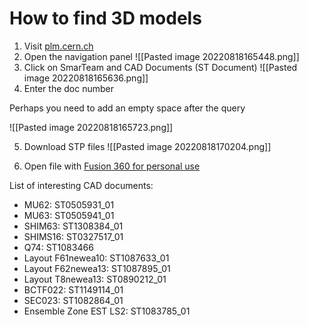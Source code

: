 # How to find 3D models

1) Visit [plm.cern.ch](https://plm.cern.ch/)
2) Open the navigation panel
![[Pasted image 20220818165448.png]]
3) Click on SmarTeam and CAD Documents (ST Document)
![[Pasted image 20220818165636.png]]
4) Enter the doc number

Perhaps you need to add an empty space after the query

![[Pasted image 20220818165723.png]]

5) Download STP files
![[Pasted image 20220818170204.png]]

6) Open file with [Fusion 360 for personal use](https://www.autodesk.com/products/fusion-360/personal)

 List of interesting CAD documents:
* MU62: ST0505931_01
* MU63: ST0505941_01
* SHIM63: ST1308384_01
* SHIMS16: ST0327517_01
* Q74: ST1083466
* Layout F61newea10: ST1087633_01
* Layout F62newea13: ST1087895_01
* Layout T8newea13: ST0890212_01
* BCTF022: ST1149114_01
* SEC023: ST1082864_01
* Ensemble Zone EST LS2: ST1083785_01
